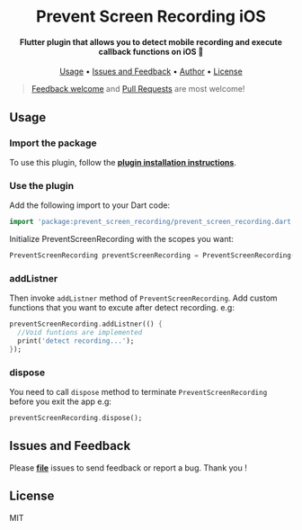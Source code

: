 <h1 align="center">Prevent Screen Recording iOS</h1>
<h4 align="center">
  Flutter plugin that allows you to detect mobile recording and execute callback functions on iOS 🚀
</h4>

<p align="center">
  <a href="#usage">Usage</a> •
  <a href="#issues-and-feedback">Issues and Feedback</a> •
  <a href="#author">Author</a> •
  <a href="#license">License</a>
</p>

> [Feedback welcome](https://github.com/BirbalJaat/prevent_screen_recording/issues) and [Pull Requests](https://github.com/BirbalJaat/prevent_screen_recording/pulls) are most welcome!

## Usage

### Import the package

To use this plugin, follow the [**plugin installation instructions**](https://pub.dev/packages/prevent_screen_recording/install).

### Use the plugin

Add the following import to your Dart code:

```dart
import 'package:prevent_screen_recording/prevent_screen_recording.dart';
```

Initialize PreventScreenRecording with the scopes you want:

```dart
PreventScreenRecording preventScreenRecording = PreventScreenRecording();
```

### addListner

Then invoke <code>addListner</code> method of <code>PreventScreenRecording</code>.
Add custom functions that you want to excute after detect recording. e.g:

```dart
preventScreenRecording.addListner(() {
  //Void funtions are implemented
  print('detect recording...');
});
```

### dispose

You need to call <code>dispose</code> method to terminate <code>PreventScreenRecording</code> before you exit the app e.g:

```dart
preventScreenRecording.dispose();
```

## Issues and Feedback

Please [**file**](https://github.com/BirbalJaat/prevent_screen_recording/issues) issues to send feedback or report a bug. Thank you !



## License

MIT
